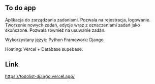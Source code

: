 
## To do app
Aplikacja do zarządzania zadaniami. Pozwala na rejestracja, logowanie. Tworzenie nowych zadań, edycje wraz z oznaczeniami zadań jako skończone. Pozwala również na usuwanie zadań.

Wykorzystany język: Python
Framework: Django

Hosting: Vercel + Database supebase.


## Link

https://todolist-django.vercel.app/
